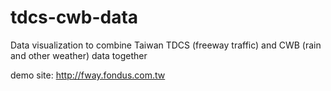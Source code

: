 # tdcs-cwb-data
Data visualization to combine Taiwan TDCS (freeway traffic) and CWB (rain and other weather) data together

demo site: http://fway.fondus.com.tw
